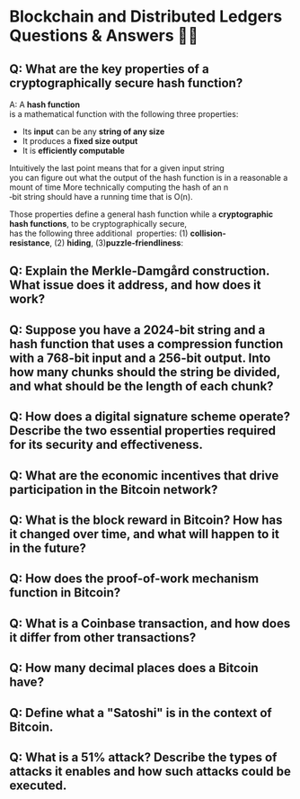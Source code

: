 # Blockchain and Distributed Ledgers Questions & Answers 📒🔗

## Q: What are the key properties of a cryptographically secure hash function?
A: ​A **hash function** ​is a mathematical function with the following three properties:
- Its **input** can be any **string of any size**
- It produces a **fixed size output**
- It is **efficiently computable**

Intuitively the last point means that for a given input string you can figure out what the output of the hash function is in a reasonable amount of time More technically computing the hash of an ​n​‐bit string should have a running time that is O(​n​).

Those properties define a general hash function while a **​cryptographic ​hash functions**, to be cryptographically secure, has the following three additional 
properties: (1) **collision‐resistance**, (2) **hiding**, (3)**puzzle‐friendliness**: 



## Q: Explain the Merkle-Damgård construction. What issue does it address, and how does it work?

## Q: Suppose you have a 2024-bit string and a hash function that uses a compression function with a 768-bit input and a 256-bit output. Into how many chunks should the string be divided, and what should be the length of each chunk?

## Q: How does a digital signature scheme operate? Describe the two essential properties required for its security and effectiveness.

## Q: What are the economic incentives that drive participation in the Bitcoin network?

## Q: What is the block reward in Bitcoin? How has it changed over time, and what will happen to it in the future?

## Q: How does the proof-of-work mechanism function in Bitcoin?

## Q: What is a Coinbase transaction, and how does it differ from other transactions?

## Q: How many decimal places does a Bitcoin have?

## Q: Define what a "Satoshi" is in the context of Bitcoin.

## Q: What is a 51% attack? Describe the types of attacks it enables and how such attacks could be executed.
